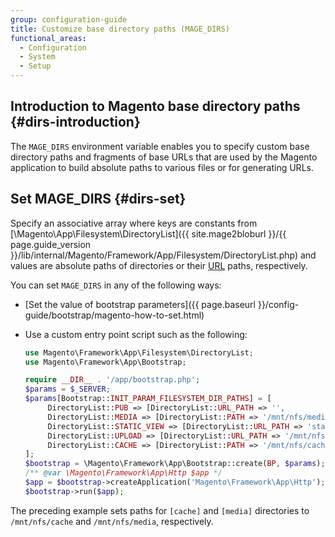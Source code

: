 ```yaml
---
group: configuration-guide
title: Customize base directory paths (MAGE_DIRS)
functional_areas:
  - Configuration
  - System
  - Setup
---
```


## Introduction to Magento base directory paths {#dirs-introduction}

The `MAGE_DIRS` environment variable enables you to specify custom base directory paths and fragments of base URLs that are used by the Magento application to build absolute paths to various files or for generating URLs.

## Set MAGE_DIRS {#dirs-set}

Specify an associative array where keys are constants from [\\Magento\\App\\Filesystem\\DirectoryList]({{ site.mage2bloburl }}/{{ page.guide_version }}/lib/internal/Magento/Framework/App/Filesystem/DirectoryList.php) and values are absolute paths of directories or their [URL](https://glossary.magento.com/url) paths, respectively.

You can set `MAGE_DIRS` in any of the following ways:

*  [Set the value of bootstrap parameters]({{ page.baseurl }}/config-guide/bootstrap/magento-how-to-set.html)
*  Use a custom entry point script such as the following:

   ```php
   use Magento\Framework\App\Filesystem\DirectoryList;
   use Magento\Framework\App\Bootstrap;

   require __DIR__ . '/app/bootstrap.php';
   $params = $_SERVER;
   $params[Bootstrap::INIT_PARAM_FILESYSTEM_DIR_PATHS] = [
        DirectoryList::PUB => [DirectoryList::URL_PATH => '',
        DirectoryList::MEDIA => [DirectoryList::PATH => '/mnt/nfs/media', DirectoryList::URL_PATH => ''],
        DirectoryList::STATIC_VIEW => [DirectoryList::URL_PATH => 'static'],
        DirectoryList::UPLOAD => [DirectoryList::URL_PATH => '/mnt/nfs/media/upload'],
        DirectoryList::CACHE => [DirectoryList::PATH => '/mnt/nfs/cache'],
   ];
   $bootstrap = \Magento\Framework\App\Bootstrap::create(BP, $params);
   /** @var \Magento\Framework\App\Http $app */
   $app = $bootstrap->createApplication('Magento\Framework\App\Http');
   $bootstrap->run($app);
   ```

The preceding example sets paths for `[cache]` and `[media]` directories to `/mnt/nfs/cache` and `/mnt/nfs/media`, respectively.
